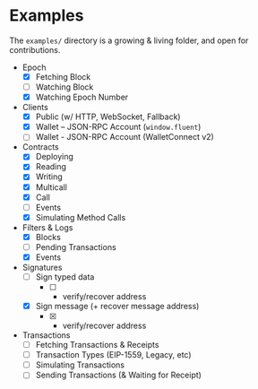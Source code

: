 # Examples

The `examples/` directory is a growing & living folder, and open for contributions.


- Epoch
  - [x] Fetching Block
  - [ ] Watching Block
  - [x] Watching Epoch Number
- Clients
  - [x] Public (w/ HTTP, WebSocket, Fallback)
  - [x] Wallet – JSON-RPC Account (`window.fluent`)
  - [ ] Wallet - JSON-RPC Account (WalletConnect v2)
- Contracts
  - [x] Deploying
  - [x] Reading
  - [x] Writing
  - [x] Multicall
  - [x] Call
  - [ ] Events
  - [x] Simulating Method Calls
- Filters & Logs
  - [x] Blocks
  - [ ] Pending Transactions
  - [x] Events
- Signatures
  - [ ] Sign typed data
    - [ ] + verify/recover address
  - [x] Sign message (+ recover message address)
    - [x] + verify/recover address
- Transactions
  - [ ] Fetching Transactions & Receipts
  - [ ] Transaction Types (EIP-1559, Legacy, etc)
  - [ ] Simulating Transactions
  - [ ] Sending Transactions (& Waiting for Receipt)
